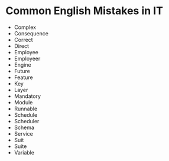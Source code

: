 # Common English Mistakes in IT

* Complex
* Consequence
* Correct
* Direct
* Employee
* Employeer
* Engine
* Future
* Feature
* Key
* Layer
* Mandatory
* Module
* Runnable
* Schedule
* Scheduler
* Schema
* Service
* Suit
* Suite
* Variable